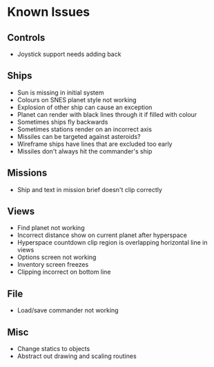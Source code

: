 # Known Issues

## Controls
- Joystick support needs adding back

## Ships
- Sun is missing in initial system
- Colours on SNES planet style not working
- Explosion of other ship can cause an exception
- Planet can render with black lines through it if filled with colour
- Sometimes ships fly backwards
- Sometimes stations render on an incorrect axis
- Missiles can be targeted against asteroids?
- Wireframe ships have lines that are excluded too early
- Missiles don't always hit the commander's ship

## Missions
- Ship and text in mission brief doesn't clip correctly

## Views
- Find planet not working
- Incorrect distance show on current planet after hyperspace
- Hyperspace countdown clip region is overlapping horizontal line in views
- Options screen not working
- Inventory screen freezes
- Clipping incorrect on bottom line

## File
- Load/save commander not working

## Misc
- Change statics to objects
- Abstract out drawing and scaling routines